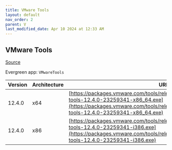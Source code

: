 ```yaml
---
title: VMware Tools
layout: default
nav_order: 2
parent: V
last_modified_date: Apr 10 2024 at 12:33 AM
---
```


## VMware Tools

[Source](https://docs.vmware.com/en/VMware-Tools/index.html)

Evergreen app: `VMwareTools`

| Version | Architecture | URI                                                                                                                                                                                                            |
| ------- | ------------ | -------------------------------------------------------------------------------------------------------------------------------------------------------------------------------------------------------------- |
| 12.4.0  | x64          | [https://packages.vmware.com/tools/releases/12.4.0/windows/x64/VMware-tools-12.4.0-23259341-x86_64.exe](https://packages.vmware.com/tools/releases/12.4.0/windows/x64/VMware-tools-12.4.0-23259341-x86_64.exe) |
| 12.4.0  | x86          | [https://packages.vmware.com/tools/releases/12.4.0/windows/x86/VMware-tools-12.4.0-23259341-i386.exe](https://packages.vmware.com/tools/releases/12.4.0/windows/x86/VMware-tools-12.4.0-23259341-i386.exe)     |
